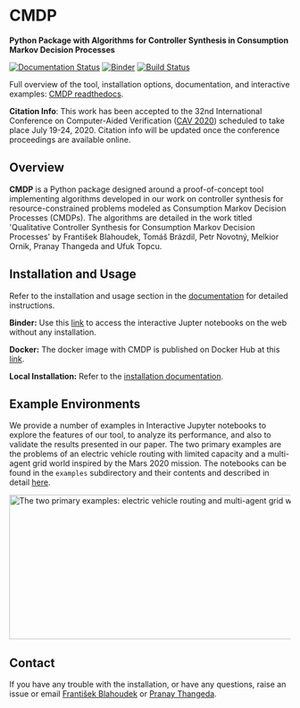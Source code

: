 
# CMDP
**Python Package with Algorithms for Controller Synthesis in Consumption Markov Decision Processes**

[![Documentation Status](https://readthedocs.org/projects/cmdp/badge/?version=latest)](https://cmdp.readthedocs.io/en/latest/?badge=latest) [![Binder](https://mybinder.org/badge_logo.svg)](https://mybinder.org/v2/gh/pthangeda/consumption-MDP/master) [![Build Status](https://travis-ci.org/pthangeda/consumption-MDP.svg?branch=master)](https://travis-ci.org/pthangeda/consumption-MDP)


Full overview of the tool, installation options, documentation, and interactive examples:
[CMDP readthedocs](https://cmdp.readthedocs.io/).

**Citation Info**: This work has been accepted to the 32nd International Conference on Computer-Aided Verification ([CAV 2020](http://i-cav.org/2020/)) scheduled to take place
July 19-24, 2020. Citation info will be updated once the conference proceedings are available online. 


## Overview

**CMDP** is a Python package designed around a proof-of-concept tool implementing algorithms developed in our work on 
controller synthesis for resource-constrained problems modeled as Consumption Markov Decision Processes (CMDPs). The algorithms
are detailed in the work titled 'Qualitative Controller Synthesis for Consumption Markov Decision Processes' by 
František Blahoudek, Tomáš Brázdil, Petr Novotný, Melkior Ornik, Pranay Thangeda and Ufuk Topcu.

## Installation and Usage
Refer to the installation and usage section in the [documentation](https://cmdp.readthedocs.io/en/latest/install.html) for detailed instructions.

**Binder:**
Use this [link](https://mybinder.org/v2/gh/pthangeda/consumption-MDP/master) to access the interactive Jupter notebooks on the web without any installation.

**Docker:**
The docker image with CMDP is published on Docker Hub at this [link](https://hub.docker.com/repository/docker/pthangeda/cmdp). 

**Local Installation:**
Refer to the [installation documentation](https://cmdp.readthedocs.io/en/latest/install.html).

## Example Environments
We provide a number of examples in Interactive Jupyter notebooks to explore the features of our tool, to 
analyze its performance, and also to validate the results presented in our paper. The two primary examples are 
the problems of an electric vehicle routing with limited capacity and a multi-agent grid world inspired by the 
Mars 2020 mission. The notebooks can be found in the `examples` subdirectory and their contents and described in
detail [here](https://cmdp.readthedocs.io/en/latest/examples.html).

<img src="https://raw.githubusercontent.com/pthangeda/consumption-MDP/master/docs/source/images/environments.png" alt="The two primary examples: electric vehicle routing and multi-agent grid world." align="center" height="259" width="570" >

## Contact
If you have any trouble with the installation, or have any questions, raise an issue or email [František Blahoudek](fandikb@gmail.com) or [Pranay Thangeda](contact@prny.me).



